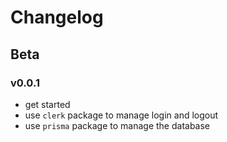 # Changelog

## Beta

### v0.0.1

- get started
- use `clerk` package to manage login and logout
- use `prisma` package to manage the database
